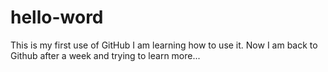 # hello-word
This is my first use of GitHub
I am learning how to use it.
Now I am back to Github after a week and trying to learn more...
